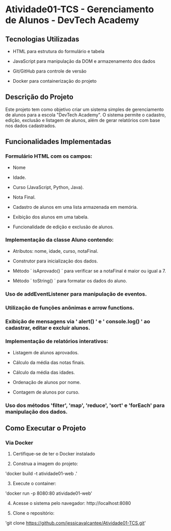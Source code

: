 # Atividade01-TCS  -  Gerenciamento de Alunos - DevTech Academy

## Tecnologias Utilizadas

* HTML para estrutura do formulário e tabela
+ JavaScript para manipulação da DOM e armazenamento dos dados
* Git/GitHub para controle de versão
+ Docker para containerização do projeto

## Descrição do Projeto

Este projeto tem como objetivo criar um sistema simples de gerenciamento de alunos para a escola "DevTech Academy". O sistema permite o cadastro, edição, exclusão e listagem de alunos, além de gerar relatórios com base nos dados cadastrados.

## Funcionalidades Implementadas

### Formulário HTML com os campos:

+ Nome
* Idade.
+ Curso (JavaScript, Python, Java).
* Nota Final.
+ Cadastro de alunos em uma lista armazenada em memória.
* Exibição dos alunos em uma tabela.
+ Funcionalidade de edição e exclusão de alunos.

### Implementação da classe Aluno contendo:

* Atributos: nome, idade, curso, notaFinal.
+ Construtor para inicialização dos dados.
* Método ´ isAprovado() ´ para verificar se a notaFinal é maior ou igual a 7.
+ Método ´ toString() ´ para formatar os dados do aluno.

### Uso de addEventListener para manipulação de eventos.

### Utilização de funções anônimas e arrow functions.

### Exibição de mensagens via ' alert() ' e ' console.log() ' ao cadastrar, editar e excluir alunos.

### Implementação de relatórios interativos:

* Listagem de alunos aprovados.
+ Cálculo da média das notas finais.
* Cálculo da média das idades.
+ Ordenação de alunos por nome.
* Contagem de alunos por curso.

### Uso dos métodos 'filter', 'map', 'reduce', 'sort' e 'forEach' para manipulação dos dados.

## Como Executar o Projeto

 ### Via Docker

1. Certifique-se de ter o Docker instalado

2. Construa a imagem do projeto:

'docker build -t atividade01-web .'

3. Execute o container:

'docker run -p 8080:80 atividade01-web'

4. Acesse o sistema pelo navegador: http://localhost:8080
  
5. Clone o repositório:

'git clone https://github.com/jessicavalcantee/Atividade01-TCS.git'


